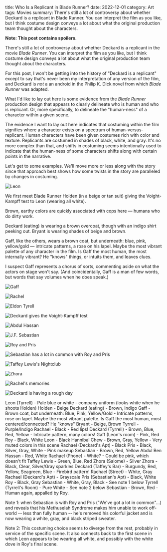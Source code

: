 title: Who Is a Replicant in Blade Runner?
date: 2022-12-01
category: Art
tags: Movies
summary: There's still a lot of controversy about whether Deckard is a replicant in Blade Runner. You can interpret the film as you like, but I think costume design conveys a lot about what the original production team thought about the characters. 

**Note: This post contains spoilers.**

There's still a lot of controversy about whether Deckard is a replicant in the movie _Blade Runner_. You can interpret the film as you like, but I think costume design conveys a lot about what the original production team thought about the characters. 

For this post, I won't be getting into the history of "Deckard is a replicant" except to say that's never been my interpretation of any version of the film, and Deckard is _not_ a an android in the Philip K. Dick novel from which _Blade Runner_ was adapted.

What I'd like to lay out here is some evidence from the _Blade Runner_ production design that appears to clearly delineate who is human and who is replicant. Or, more specifically, to delineate the "human-ness" of a character within a given scene.

The evidence I want to lay out here indicates that costuming within the film signifies where a character exists on a spectrum of human-versus-replicant. Human characters have been given costumes rich with color and texture. Replicants are costumed in shades of black, white, and gray. It's no more complex than that, and shifts in costuming seems intentionally used to indicate that the human-ness of some characters shifts along with certain points in the narrative.

Let's get to some examples. We'll move more or less along with the story since that approach best shows how some twists in the story are paralleled by changes in costuming. 

![Leon]({static}/images/br/leon.png)

We first meet Blade Runner Holden (in a beige or tan suit) giving the Voight-Kampff test to Leon (wearing all white).

Brown, earthy colors are quickly associated with cops here &mdash; humans who do dirty work.

Deckard (eating) is wearing a brown overcoat, though with an indigo shirt peeking out. Bryant is wearing shades of beige and brown. 

Gaff, like the others, wears a brown coat, but underneath: blue, pink, yellow/gold &mdash; intricate patterns, a rose on his lapel. Maybe the most vibrant palette of any character in the film. Is Gaff the most human, the most internally vibrant? He "knows" things, or intuits them, and leaves clues. 

I suspect Gaff represents a chorus of sorts, commenting aside on what the actors on stage won't say. (And coincidentally, Gaff is a man of few words, but words that say volumes when he does speak.)

![Gaff]({static}/images/br/gaff.png)



![Rachel]({static}/images/br/rachel1.png)

![Eldon Tyrell]({static}/images/br/tyrell.png)

![Deckard gives the Voight-Kampff test]({static}/images/br/deckard1.png)

![Abdul Hassan]({static}/images/br/abdulbenhassan.png)

![J.F. Sebastian]({static}/images/br/sebastian1.png)

![Roy and Pris]({static}/images/br/roy-pris.png)

![Sebastian has a lot in common with Roy and Pris]({static}/images/br/sebastian2.png)

![Taffey Lewis's Nightclub]({static}/images/br/taffeys.png)

![Zhora]({static}/images/br/zhora.png)

![Rachel's memories]({static}/images/br/rachel2.png)

![Deckard is having a rough day]({static}/images/br/deckard2.png)




Leon (Tyrrell) - Pale blue or white - company uniform (looks white when he shoots Holden)
Holden - Beige
Deckard (eating) - Brown, Indigo
Gaff - Brown coat, but underneath: Blue, Pink, Yellow/Gold - Intricate patterns, rose on lapel. Maybe the most vibrant palette. Is Gaff the most human, most centered/connected? He "knows"
Bryant - Beige, Brown
Tyrrell - Purple/Indigo
Rachael - Black - Red lips!
Deckard (Tyrrell) - Brown, Blue, Red, Yellow - Intricate pattern, many colors!
Gaff (Leon's room) - Pink, Red
Roy - Black, White
Leon - Black
Hannibal Chew - Brown, Gray, Yellow - Very muted colors in this scene
Rachael (Deckard's Apt) - Black
Pris - Black, Silver, Gray, White - Pink makeup
Sebastian - Brown, Red, Yellow
Abdul Ben Hassan - Red, White
Rachael (Phone) - White? - Could be pink, which doesn't fit
Taffey Lewis - Green, Blue, Red
Zhora (Salome) - Silver
Zhora - Black, Clear, Silver/Gray sparkles
Deckard (Taffey's Bar) - Burgundy, Red, Yellow, Seagreen, Blue - Firebird pattern!
Rachael (Street) - White, Gray
Rachael (Deckard's Apt) - Grayscale
Pris (Sebastian's Apt) - Black, White
Roy - Black, Gray
Sebastian - White, Gray, Black - See note 1 below
Tyrrell (Tyrrell's Room) - Pure White - See note 2 below
Sebastian - Brown, Red - Human again, appalled by Roy.

Note 1: when Sebastian is with Roy and Pris ("We've got a lot in common"...) and reveals that his Methuselah Syndrome makes him unable to work off-world -- less than fully human -- he's removed his colorful jacket and is now wearing a white, gray, and black striped sweater.

Note 2: This costuming choice seems to diverge from the rest, probably in service of the specific scene. It also connects back to the first scene in which Leon appears to be wearing all white, and possibly with the white dove in Roy's final scene.